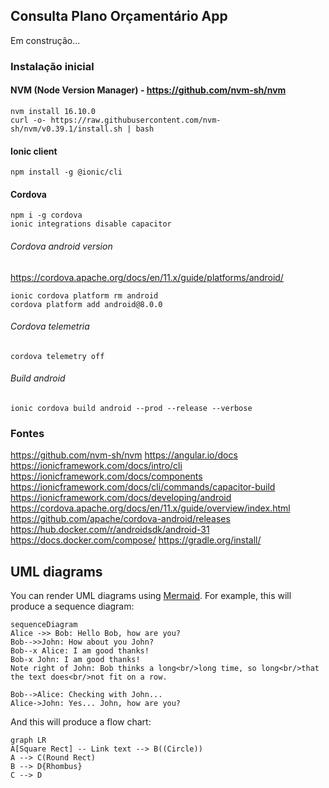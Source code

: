 ## Consulta Plano Orçamentário App

Em construção...

### Instalação inicial
#### NVM (Node Version Manager) - https://github.com/nvm-sh/nvm
    nvm install 16.10.0
    curl -o- https://raw.githubusercontent.com/nvm-sh/nvm/v0.39.1/install.sh | bash

#### Ionic client
    npm install -g @ionic/cli

#### Cordova
    npm i -g cordova
    ionic integrations disable capacitor

###### Cordova android version
https://cordova.apache.org/docs/en/11.x/guide/platforms/android/

    ionic cordova platform rm android
    cordova platform add android@8.0.0

###### Cordova telemetria
    cordova telemetry off

###### Build android
    ionic cordova build android --prod --release --verbose

### Fontes
https://github.com/nvm-sh/nvm
https://angular.io/docs
https://ionicframework.com/docs/intro/cli
https://ionicframework.com/docs/components
https://ionicframework.com/docs/cli/commands/capacitor-build
https://ionicframework.com/docs/developing/android
https://cordova.apache.org/docs/en/11.x/guide/overview/index.html
https://github.com/apache/cordova-android/releases
https://hub.docker.com/r/androidsdk/android-31
https://docs.docker.com/compose/
https://gradle.org/install/

## UML diagrams

You can render UML diagrams using [Mermaid](https://mermaidjs.github.io/). For example, this will produce a sequence diagram:

```mermaid
sequenceDiagram
Alice ->> Bob: Hello Bob, how are you?
Bob-->>John: How about you John?
Bob--x Alice: I am good thanks!
Bob-x John: I am good thanks!
Note right of John: Bob thinks a long<br/>long time, so long<br/>that the text does<br/>not fit on a row.

Bob-->Alice: Checking with John...
Alice->John: Yes... John, how are you?
```

And this will produce a flow chart:

```mermaid
graph LR
A[Square Rect] -- Link text --> B((Circle))
A --> C(Round Rect)
B --> D{Rhombus}
C --> D
```
